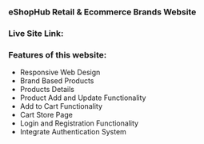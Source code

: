 ### eShopHub Retail & Ecommerce Brands Website
### Live Site Link: 
### Features of this website:
* Responsive Web Design
* Brand Based Products
* Products Details
* Product Add and Update Functionality
* Add to Cart Functionality
* Cart Store Page
* Login and Registration Functionality
* Integrate Authentication System